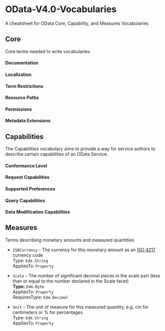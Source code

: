 # OData-V4.0-Vocabularies
A cheatsheet for OData Core, Capability, and Measures Vocabularies

## Core
Core terms needed to write vocabularies

#### Documentation
#### Localization
#### Term Restrictions
#### Resource Paths
#### Permissions
#### Metadata Extensions

## Capabilities
The Capabilities vocabulary aims to provide a way for service authors to describe certain capabilities of an OData Service.

#### Conformance Level
#### Request Capabilities
#### Supported Preferences
#### Query Capabilities
#### Data Modification Capabilities

## Measures
Terms describing monetary amounts and measured quantities

- `ISOCurrency` - The currency for this monetary amount as an [ISO 4217](https://en.wikipedia.org/wiki/ISO_4217) currency code<br />Type: `Edm.String`<br />AppliesTo: `Property`

- `Scale` - The number of significant decimal places in the scale part (less than or equal to the number declared in the Scale facet)<br />**Type:** `Edm.Byte`<br />AppliesTo: `Property`<br />RequiresType: `Edm.Decimal`

- `Unit` - The unit of measure for this measured quantity, e.g. cm for centimeters or % for percentages<br />Type: `Edm.String`<br />AppliesTo: `Property`
